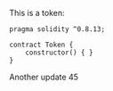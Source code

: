 This is a token: 

```
pragma solidity ^0.8.13;

contract Token {
    constructor() { }
}

```

Another update 45